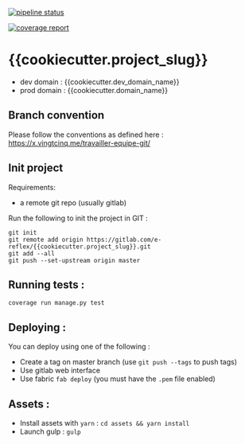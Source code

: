 [![pipeline status](https://gitlab.com/e-reflex/{{cookiecutter.project_slug}}/badges/dev/pipeline.svg)](https://gitlab.com/e-reflex/{{cookiecutter.project_slug}}/commits/dev)

[![coverage report](https://gitlab.com/e-reflex/{{cookiecutter.project_slug}}/badges/dev/coverage.svg)](https://gitlab.com/e-reflex/{{cookiecutter.project_slug}}/commits/dev)

# {{cookiecutter.project_slug}}

* dev domain : {{cookiecutter.dev_domain_name}}
* prod domain : {{cookiecutter.domain_name}}

## Branch convention

Please follow the conventions as defined here : https://x.vingtcinq.me/travailler-equipe-git/

## Init project

Requirements:
* a remote git repo (usually gitlab)

Run the following to init the project in GIT :

```
git init
git remote add origin https://gitlab.com/e-reflex/{{cookiecutter.project_slug}}.git
git add --all
git push --set-upstream origin master
```

## Running tests :

```
coverage run manage.py test
```

## Deploying :

You can deploy using one of the following :

* Create a tag on master branch (use `git push --tags` to push tags)
* Use gitlab web interface
* Use fabric `fab deploy` (you must have the `.pem` file enabled)

## Assets :

* Install assets with `yarn` : `cd assets && yarn install`
* Launch gulp : `gulp`

